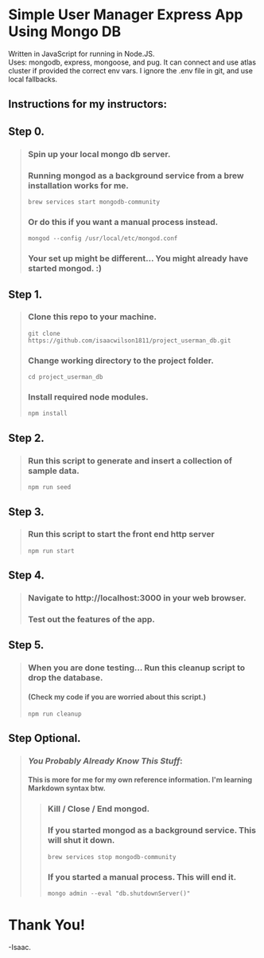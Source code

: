 # Simple User Manager Express App Using Mongo DB
Written in JavaScript for running in Node.JS.  
Uses: mongodb, express, mongoose, and pug.
It can connect and use atlas cluster if provided the correct env vars.
I ignore the .env file in git, and use local fallbacks.

## Instructions for my instructors:

## Step 0. 
> ### Spin up your local mongo db server.
> ### Running mongod as a background service from a brew installation works for me.
> `brew services start mongodb-community`
> ### Or do this if you want a manual process instead.
> `mongod --config /usr/local/etc/mongod.conf`
> ### Your set up might be different... You might already have started mongod. :)

## Step 1.
> ### Clone this repo to your machine.
> `git clone https://github.com/isaacwilson1811/project_userman_db.git`
> ### Change working directory to the project folder.
> `cd project_userman_db`
> ### Install required node modules.
> `npm install`

## Step 2.
> ### Run this script to generate and insert a collection of sample data.
> `npm run seed`

## Step 3.
> ### Run this script to start the front end http server
> `npm run start`

## Step 4.
> ### Navigate to http://localhost:3000 in your web browser.
> ### Test out the features of the app.

## Step 5.
> ### When you are done testing... Run this cleanup script to drop the database.
> #### (Check my code if you are worried about this script.)
> `npm run cleanup`

## Step Optional.
> ### ___You Probably Already Know This Stuff___:
> #### This is more for me for my own reference information. I'm learning Markdown syntax btw.
>> ### Kill / Close / End mongod.
>> ### If you started mongod as a background service. This will shut it down.
>> `brew services stop mongodb-community`
>> ### If you started a manual process. This will end it.
>> `mongo admin --eval "db.shutdownServer()"`

# Thank You!
-Isaac.